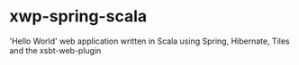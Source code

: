 xwp-spring-scala
================

'Hello World' web application written in Scala using Spring, Hibernate, Tiles and the xsbt-web-plugin
